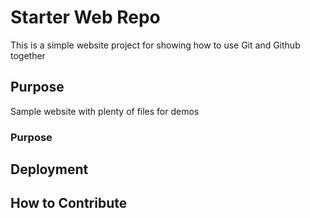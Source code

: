 # Starter Web Repo

This is a simple website project for showing how to use Git and Github together

## Purpose

Sample website with plenty of files for demos

### Purpose

## Deployment

## How to Contribute